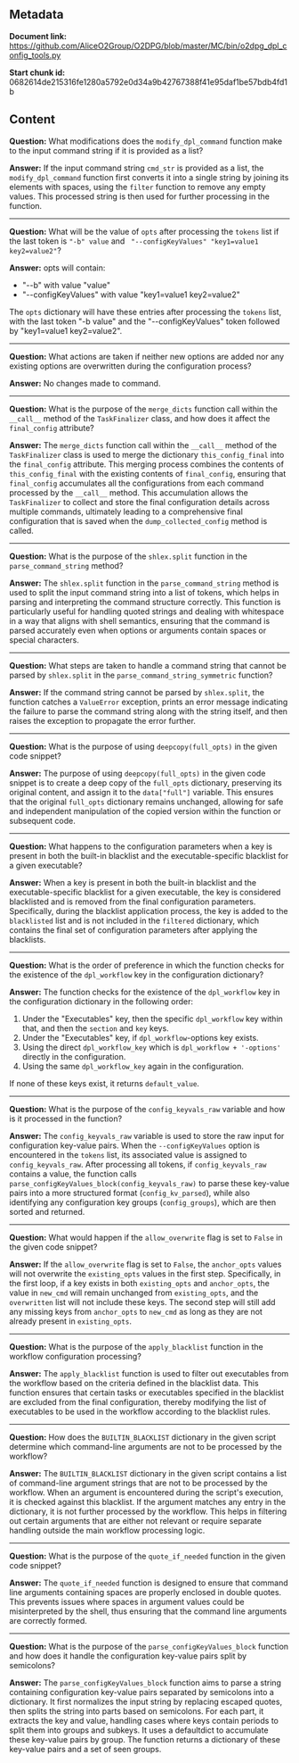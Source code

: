 ## Metadata

**Document link:** https://github.com/AliceO2Group/O2DPG/blob/master/MC/bin/o2dpg_dpl_config_tools.py

**Start chunk id:** 0682614de215316fe1280a5792e0d34a9b42767388f41e95daf1be57bdb4fd1b

## Content

**Question:** What modifications does the `modify_dpl_command` function make to the input command string if it is provided as a list?

**Answer:** If the input command string `cmd_str` is provided as a list, the `modify_dpl_command` function first converts it into a single string by joining its elements with spaces, using the `filter` function to remove any empty values. This processed string is then used for further processing in the function.

---

**Question:** What will be the value of `opts` after processing the `tokens` list if the last token is `"-b" value` and ` "--configKeyValues" "key1=value1 key2=value2"`?

**Answer:** opts will contain:
- "--b" with value "value"
- "--configKeyValues" with value "key1=value1 key2=value2"

The `opts` dictionary will have these entries after processing the `tokens` list, with the last token "-b value" and the "--configKeyValues" token followed by "key1=value1 key2=value2".

---

**Question:** What actions are taken if neither new options are added nor any existing options are overwritten during the configuration process?

**Answer:** No changes made to command.

---

**Question:** What is the purpose of the `merge_dicts` function call within the `__call__` method of the `TaskFinalizer` class, and how does it affect the `final_config` attribute?

**Answer:** The `merge_dicts` function call within the `__call__` method of the `TaskFinalizer` class is used to merge the dictionary `this_config_final` into the `final_config` attribute. This merging process combines the contents of `this_config_final` with the existing contents of `final_config`, ensuring that `final_config` accumulates all the configurations from each command processed by the `__call__` method. This accumulation allows the `TaskFinalizer` to collect and store the final configuration details across multiple commands, ultimately leading to a comprehensive final configuration that is saved when the `dump_collected_config` method is called.

---

**Question:** What is the purpose of the `shlex.split` function in the `parse_command_string` method?

**Answer:** The `shlex.split` function in the `parse_command_string` method is used to split the input command string into a list of tokens, which helps in parsing and interpreting the command structure correctly. This function is particularly useful for handling quoted strings and dealing with whitespace in a way that aligns with shell semantics, ensuring that the command is parsed accurately even when options or arguments contain spaces or special characters.

---

**Question:** What steps are taken to handle a command string that cannot be parsed by `shlex.split` in the `parse_command_string_symmetric` function?

**Answer:** If the command string cannot be parsed by `shlex.split`, the function catches a `ValueError` exception, prints an error message indicating the failure to parse the command string along with the string itself, and then raises the exception to propagate the error further.

---

**Question:** What is the purpose of using `deepcopy(full_opts)` in the given code snippet?

**Answer:** The purpose of using `deepcopy(full_opts)` in the given code snippet is to create a deep copy of the `full_opts` dictionary, preserving its original content, and assign it to the `data["full"]` variable. This ensures that the original `full_opts` dictionary remains unchanged, allowing for safe and independent manipulation of the copied version within the function or subsequent code.

---

**Question:** What happens to the configuration parameters when a key is present in both the built-in blacklist and the executable-specific blacklist for a given executable?

**Answer:** When a key is present in both the built-in blacklist and the executable-specific blacklist for a given executable, the key is considered blacklisted and is removed from the final configuration parameters. Specifically, during the blacklist application process, the key is added to the `blacklisted` list and is not included in the `filtered` dictionary, which contains the final set of configuration parameters after applying the blacklists.

---

**Question:** What is the order of preference in which the function checks for the existence of the `dpl_workflow` key in the configuration dictionary?

**Answer:** The function checks for the existence of the `dpl_workflow` key in the configuration dictionary in the following order:

1. Under the "Executables" key, then the specific `dpl_workflow` key within that, and then the `section` and `key` keys.
2. Under the "Executables" key, if `dpl_workflow`-options key exists.
3. Using the direct `dpl_workflow_key` which is `dpl_workflow + '-options'` directly in the configuration.
4. Using the same `dpl_workflow_key` again in the configuration.

If none of these keys exist, it returns `default_value`.

---

**Question:** What is the purpose of the `config_keyvals_raw` variable and how is it processed in the function?

**Answer:** The `config_keyvals_raw` variable is used to store the raw input for configuration key-value pairs. When the `--configKeyValues` option is encountered in the `tokens` list, its associated value is assigned to `config_keyvals_raw`. After processing all tokens, if `config_keyvals_raw` contains a value, the function calls `parse_configKeyValues_block(config_keyvals_raw)` to parse these key-value pairs into a more structured format (`config_kv_parsed`), while also identifying any configuration key groups (`config_groups`), which are then sorted and returned.

---

**Question:** What would happen if the `allow_overwrite` flag is set to `False` in the given code snippet?

**Answer:** If the `allow_overwrite` flag is set to `False`, the `anchor_opts` values will not overwrite the `existing_opts` values in the first step. Specifically, in the first loop, if a key exists in both `existing_opts` and `anchor_opts`, the value in `new_cmd` will remain unchanged from `existing_opts`, and the `overwritten` list will not include these keys. The second step will still add any missing keys from `anchor_opts` to `new_cmd` as long as they are not already present in `existing_opts`.

---

**Question:** What is the purpose of the `apply_blacklist` function in the workflow configuration processing?

**Answer:** The `apply_blacklist` function is used to filter out executables from the workflow based on the criteria defined in the blacklist data. This function ensures that certain tasks or executables specified in the blacklist are excluded from the final configuration, thereby modifying the list of executables to be used in the workflow according to the blacklist rules.

---

**Question:** How does the `BUILTIN_BLACKLIST` dictionary in the given script determine which command-line arguments are not to be processed by the workflow?

**Answer:** The `BUILTIN_BLACKLIST` dictionary in the given script contains a list of command-line argument strings that are not to be processed by the workflow. When an argument is encountered during the script's execution, it is checked against this blacklist. If the argument matches any entry in the dictionary, it is not further processed by the workflow. This helps in filtering out certain arguments that are either not relevant or require separate handling outside the main workflow processing logic.

---

**Question:** What is the purpose of the `quote_if_needed` function in the given code snippet?

**Answer:** The `quote_if_needed` function is designed to ensure that command line arguments containing spaces are properly enclosed in double quotes. This prevents issues where spaces in argument values could be misinterpreted by the shell, thus ensuring that the command line arguments are correctly formed.

---

**Question:** What is the purpose of the `parse_configKeyValues_block` function and how does it handle the configuration key-value pairs split by semicolons?

**Answer:** The `parse_configKeyValues_block` function aims to parse a string containing configuration key-value pairs separated by semicolons into a dictionary. It first normalizes the input string by replacing escaped quotes, then splits the string into parts based on semicolons. For each part, it extracts the key and value, handling cases where keys contain periods to split them into groups and subkeys. It uses a defaultdict to accumulate these key-value pairs by group. The function returns a dictionary of these key-value pairs and a set of seen groups.